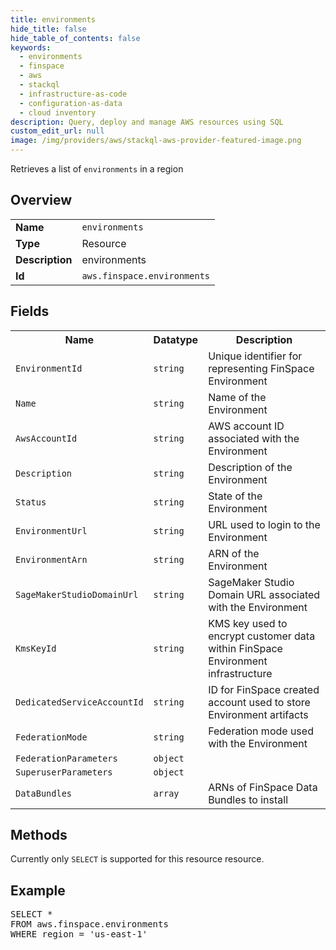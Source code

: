```yaml
---
title: environments
hide_title: false
hide_table_of_contents: false
keywords:
  - environments
  - finspace
  - aws
  - stackql
  - infrastructure-as-code
  - configuration-as-data
  - cloud inventory
description: Query, deploy and manage AWS resources using SQL
custom_edit_url: null
image: /img/providers/aws/stackql-aws-provider-featured-image.png
---
```

Retrieves a list of <code>environments</code> in a region

## Overview
<table><tbody>
<tr><td><b>Name</b></td><td><code>environments</code></td></tr>
<tr><td><b>Type</b></td><td>Resource</td></tr>
<tr><td><b>Description</b></td><td>environments</td></tr>
<tr><td><b>Id</b></td><td><code>aws.finspace.environments</code></td></tr>
</tbody></table>

## Fields
<table><tbody>
<tr><th>Name</th><th>Datatype</th><th>Description</th></tr>
<tr><td><code>EnvironmentId</code></td><td><code>string</code></td><td>Unique identifier for representing FinSpace Environment</td></tr>
<tr><td><code>Name</code></td><td><code>string</code></td><td>Name of the Environment</td></tr>
<tr><td><code>AwsAccountId</code></td><td><code>string</code></td><td>AWS account ID associated with the Environment</td></tr>
<tr><td><code>Description</code></td><td><code>string</code></td><td>Description of the Environment</td></tr>
<tr><td><code>Status</code></td><td><code>string</code></td><td>State of the Environment</td></tr>
<tr><td><code>EnvironmentUrl</code></td><td><code>string</code></td><td>URL used to login to the Environment</td></tr>
<tr><td><code>EnvironmentArn</code></td><td><code>string</code></td><td>ARN of the Environment</td></tr>
<tr><td><code>SageMakerStudioDomainUrl</code></td><td><code>string</code></td><td>SageMaker Studio Domain URL associated with the Environment</td></tr>
<tr><td><code>KmsKeyId</code></td><td><code>string</code></td><td>KMS key used to encrypt customer data within FinSpace Environment infrastructure</td></tr>
<tr><td><code>DedicatedServiceAccountId</code></td><td><code>string</code></td><td>ID for FinSpace created account used to store Environment artifacts</td></tr>
<tr><td><code>FederationMode</code></td><td><code>string</code></td><td>Federation mode used with the Environment</td></tr>
<tr><td><code>FederationParameters</code></td><td><code>object</code></td><td></td></tr>
<tr><td><code>SuperuserParameters</code></td><td><code>object</code></td><td></td></tr>
<tr><td><code>DataBundles</code></td><td><code>array</code></td><td>ARNs of FinSpace Data Bundles to install</td></tr>

</tbody></table>

## Methods
Currently only <code>SELECT</code> is supported for this resource resource.

## Example
<pre>
SELECT *<br/>FROM aws.finspace.environments<br/>WHERE region = 'us-east-1'
</pre>
